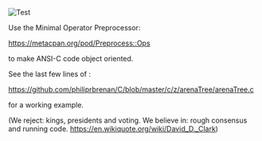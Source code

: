 ![Test](https://github.com/philiprbrenan/C/workflows/Test/badge.svg)

Use the Minimal Operator Preprocessor:

https://metacpan.org/pod/Preprocess::Ops

to make ANSI-C code object oriented.

See the last few lines of :

https://github.com/philiprbrenan/C/blob/master/c/z/arenaTree/arenaTree.c

for a working example.

(We reject: kings, presidents and voting. We believe in: rough consensus and running code. https://en.wikiquote.org/wiki/David_D._Clark)

